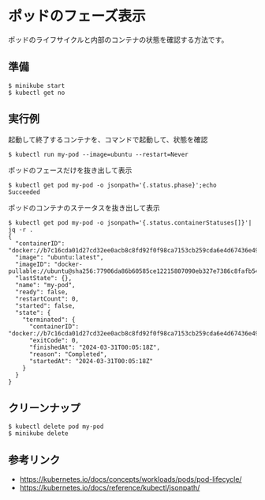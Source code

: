 # ポッドのフェーズ表示
ポッドのライフサイクルと内部のコンテナの状態を確認する方法です。

## 準備
```
$ minikube start
$ kubectl get no
```


## 実行例

起動して終了するコンテナを、コマンドで起動して、状態を確認
```
$ kubectl run my-pod --image=ubuntu --restart=Never
```

ポッドのフェースだけを抜き出して表示
```
$ kubectl get pod my-pod -o jsonpath='{.status.phase}';echo
Succeeded
```

ポッドのコンテナのステータスを抜き出して表示
```
$ kubectl get pod my-pod -o jsonpath='{.status.containerStatuses[]}'| jq -r .
{
  "containerID": "docker://b7c16cda01d27cd32ee0acb8c8fd92f0f98ca7153cb259cda6e4d67436e49031",
  "image": "ubuntu:latest",
  "imageID": "docker-pullable://ubuntu@sha256:77906da86b60585ce12215807090eb327e7386c8fafb5402369e421f44eff17e",
  "lastState": {},
  "name": "my-pod",
  "ready": false,
  "restartCount": 0,
  "started": false,
  "state": {
    "terminated": {
      "containerID": "docker://b7c16cda01d27cd32ee0acb8c8fd92f0f98ca7153cb259cda6e4d67436e49031",
      "exitCode": 0,
      "finishedAt": "2024-03-31T00:05:18Z",
      "reason": "Completed",
      "startedAt": "2024-03-31T00:05:18Z"
    }
  }
}
```


## クリーンナップ
```
$ kubectl delete pod my-pod
$ minikube delete
```


## 参考リンク
- https://kubernetes.io/docs/concepts/workloads/pods/pod-lifecycle/
- https://kubernetes.io/docs/reference/kubectl/jsonpath/